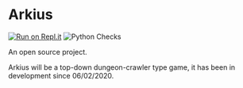 # Arkius

[![Run on Repl.it](https://repl.it/badge/github/DoAltPlusF4/Arkius)](https://repl.it/github/DoAltPlusF4/Arkius)
![Python Checks](https://github.com/DoAltPlusF4/Arkius/workflows/Python%20application/badge.svg)

An open source project.

Arkius will be a top-down dungeon-crawler type game, it has been in development since 06/02/2020.
